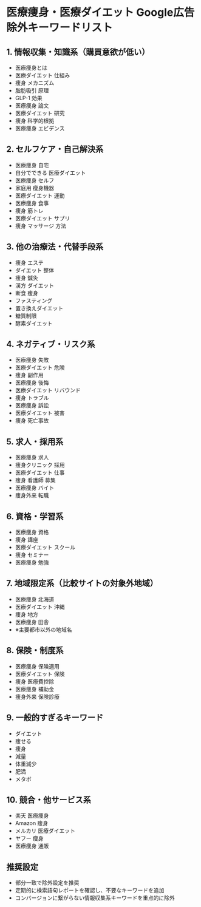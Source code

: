 # 医療痩身・医療ダイエット Google広告除外キーワードリスト

## 1. 情報収集・知識系（購買意欲が低い）
- 医療痩身とは
- 医療ダイエット 仕組み
- 痩身 メカニズム
- 脂肪吸引 原理
- GLP-1 効果
- 医療痩身 論文
- 医療ダイエット 研究
- 痩身 科学的根拠
- 医療痩身 エビデンス

## 2. セルフケア・自己解決系
- 医療痩身 自宅
- 自分でできる 医療ダイエット
- 医療痩身 セルフ
- 家庭用 痩身機器
- 医療ダイエット 運動
- 医療痩身 食事
- 痩身 筋トレ
- 医療ダイエット サプリ
- 痩身 マッサージ 方法

## 3. 他の治療法・代替手段系
- 痩身 エステ
- ダイエット 整体
- 痩身 鍼灸
- 漢方 ダイエット
- 断食 痩身
- ファスティング
- 置き換えダイエット
- 糖質制限
- 酵素ダイエット

## 4. ネガティブ・リスク系
- 医療痩身 失敗
- 医療ダイエット 危険
- 痩身 副作用
- 医療痩身 後悔
- 医療ダイエット リバウンド
- 痩身 トラブル
- 医療痩身 訴訟
- 医療ダイエット 被害
- 痩身 死亡事故

## 5. 求人・採用系
- 医療痩身 求人
- 痩身クリニック 採用
- 医療ダイエット 仕事
- 痩身 看護師 募集
- 医療痩身 バイト
- 痩身外来 転職

## 6. 資格・学習系
- 医療痩身 資格
- 痩身 講座
- 医療ダイエット スクール
- 痩身 セミナー
- 医療痩身 勉強

## 7. 地域限定系（比較サイトの対象外地域）
- 医療痩身 北海道
- 医療ダイエット 沖縄
- 痩身 地方
- 医療痩身 田舎
- ※主要都市以外の地域名

## 8. 保険・制度系
- 医療痩身 保険適用
- 医療ダイエット 保険
- 痩身 医療費控除
- 医療痩身 補助金
- 痩身外来 保険診療

## 9. 一般的すぎるキーワード
- ダイエット
- 痩せる
- 痩身
- 減量
- 体重減少
- 肥満
- メタボ

## 10. 競合・他サービス系
- 楽天 医療痩身
- Amazon 痩身
- メルカリ 医療ダイエット
- ヤフー 痩身
- 医療痩身 通販

## 推奨設定
- 部分一致で除外設定を推奨
- 定期的に検索語句レポートを確認し、不要なキーワードを追加
- コンバージョンに繋がらない情報収集系キーワードを重点的に除外